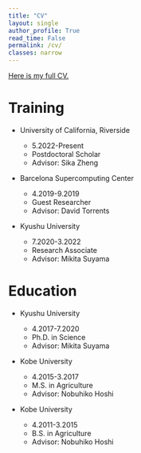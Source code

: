```yaml
---
title: "CV"
layout: single
author_profile: True
read_time: False
permalink: /cv/
classes: narrow
---
```


[Here is my full CV.](https://docs.google.com/document/d/1QIyU3xO2-89tHPWl4V3ZWFRk81-_bLY2HWN_9V-Zgrw/edit?usp=sharing)

Training
===
* University of California, Riverside
	* 5.2022-Present
	* Postdoctoral Scholar
	* Advisor: Sika Zheng

* Barcelona Supercomputing Center
	* 4.2019-9.2019
	* Guest Researcher
	* Advisor: David Torrents

* Kyushu University
	* 7.2020-3.2022
	* Research Associate
	* Advisor: Mikita Suyama



Education
===
* Kyushu University
	* 4.2017-7.2020
	* Ph.D. in Science
	* Advisor: Mikita Suyama

* Kobe University
	* 4.2015-3.2017
	* M.S. in Agriculture
	* Advisor: Nobuhiko Hoshi

* Kobe University
	* 4.2011-3.2015
	* B.S. in Agriculture
	* Advisor: Nobuhiko Hoshi
